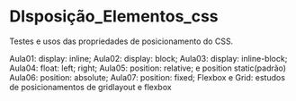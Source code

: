 # DIsposição_Elementos_css
 Testes e usos das propriedades de posicionamento do CSS.

 Aula01: display: inline;
 Aula02: display: block;
 Aula03: display: inline-block;
 Aula04: float: left;   right;
 Aula05: position: relative; e position static(padrão)
 Aula06: position: absolute;
 Aula07: position: fixed;
 Flexbox e Grid: estudos de posicionamentos de gridlayout e flexbox
